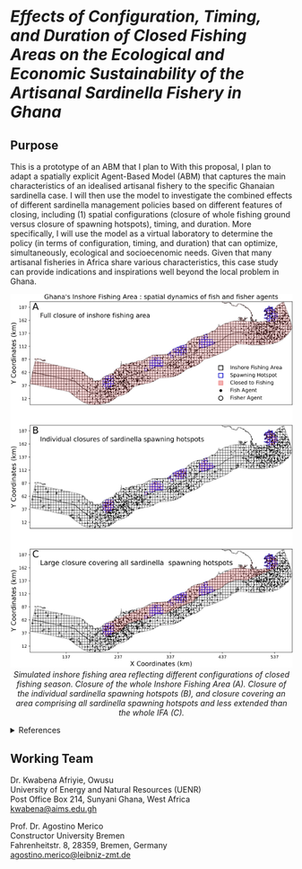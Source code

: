 
# *Effects of Configuration, Timing, and Duration of Closed Fishing Areas on the Ecological and Economic Sustainability of the Artisanal Sardinella Fishery in Ghana*

## Purpose 

This is a prototype of an ABM that I plan to 
With this proposal, I plan to adapt a spatially explicit Agent-Based Model (ABM) that captures the main characteristics of an idealised artisanal fishery to the specific Ghanaian sardinella case. I will then use the model to investigate the combined effects of different sardinella management policies based on different features of closing, including (1) spatial configurations (closure of whole fishing ground versus closure of spawning hotspots), timing, and duration.  More specifically, I will use the model as a virtual laboratory to determine the policy (in terms of configuration, timing, and duration) that can optimize, simultaneously, ecological and socioecenomic needs. Given that many artisanal fisheries in Africa share various characteristics, this case study can provide indications and inspirations well beyond the local problem in Ghana. 


		

<p align="center">
   <img src="Figure.png" width="600">
   <br>      
      <em>  Simulated inshore fishing area reflecting different configurations of closed fishing season. Closure of the whole Inshore Fishing Area (A). Closure of the individual sardinella spawning hotspots (B), and closure covering an area comprising all sardinella spawning hotspots and less extended than the whole IFA (C).  </em>   
</p>



<details><summary> References </summary><br>
	
Watts, D.J. and Strogatz, S.H. [Collective dynamics of ‘small-world’networks](https://www.nature.com/articles/30918). *nature*, **393**(6684), p.440, 1998.

Dijkstra, E.W. [A note on two problems in connexion with graphs](https://link.springer.com/article/10.1007/BF01386390). *Numerische mathematik*, **1**(1), pp.269-271, 1959.

Boeing, G. [Urban Street Network Analysis in a Computational Notebook](https://escholarship.org/uc/item/6z9802kf), 2020.

Crooks, A. and Hailegiorgis, A. [Disease modeling within refugee camps: A multi-agent systems approach](https://ieeexplore.ieee.org/document/6721551)., *Winter Simulations Conference (WSC)*, pp. 1697-1706, EEE, 2013.

</details>



## Working Team

Dr. Kwabena Afriyie, Owusu \
University of Energy and Natural Resources (UENR) \
Post Office Box 214, Sunyani Ghana, West Africa        
kwabena@aims.edu.gh 
	
Prof. Dr. Agostino Merico \
Constructor University Bremen \
Fahrenheitstr. 8, 28359, Bremen, Germany   
agostino.merico@leibniz-zmt.de

